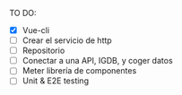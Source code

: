 TO DO:

- [x] Vue-cli
- [ ] Crear el servicio de http
- [ ] Repositorio
- [ ] Conectar a una API, IGDB, y coger datos
- [ ] Meter librería de componentes
- [ ] Unit & E2E testing 
